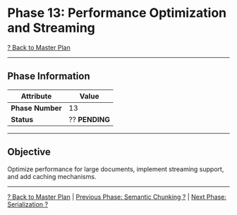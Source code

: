 # Phase 13: Performance Optimization and Streaming

[? Back to Master Plan](../../MasterPlan.md)

---

## Phase Information

| Attribute | Value |
|-----------|-------|
| **Phase Number** | 13 |
| **Status** | ?? **PENDING** |

---

## Objective

Optimize performance for large documents, implement streaming support, and add caching mechanisms.

---

[? Back to Master Plan](../../MasterPlan.md) | [Previous Phase: Semantic Chunking ?](Phase-12.md) | [Next Phase: Serialization ?](Phase-14.md)
